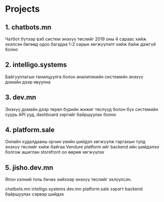 # Projects 

## 1. chatbots.mn

Чатбот бүтээр вэб систем энэхүү төслийг 2019 оны 4 сараас хийж эхэлсэн бөгөөд одоо багадаа 1-2 сарын хөгжүүлэлт хийж байж дажгүй болно

## 2. intelligo.systems

Байгууллагын танилцуулга болон аналитикийн системийн энэхүү домайн дээр явуулна

## 3. dev.mn

Энэхүү домайн дээр төрөл бүрийн жижиг төслүүд болон бүх системийн суурь API ууд, dashboard зэргийг байршуулах болно

## 4. platform.sale

Онлайн худалдааны орчин үеийн шийдэл хөгжүүлж гаргахын тулд энэхүү төслийг хийж байгаа
Vendure platform ийг backend ийн шийдэлээ болгож ашиглан storefront оо өөрөө хөгжүүлэх

## 5. jisho.dev.mn

Япон хэлний толь бичих хийхээр энэхүү төслийг эхлүүлсэн.

chatbots.mn intelligo.systems dev.mn platform.sale зэрэгт backend байршуулах сэрвэр шийдэх 
